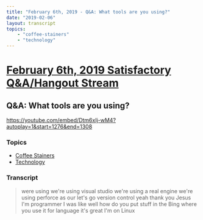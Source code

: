 ```yaml
---
title: "February 6th, 2019 - Q&A: What tools are you using?"
date: "2019-02-06"
layout: transcript
topics: 
    - "coffee-stainers"
    - "technology"
---
```

# [February 6th, 2019 Satisfactory Q&A/Hangout Stream](../2019-02-06.md)
## Q&A: What tools are you using?
https://youtube.com/embed/Dtm6xIj-wM4?autoplay=1&start=1276&end=1308
### Topics
* [Coffee Stainers](../topics/coffee-stainers.md)
* [Technology](../topics/technology.md)

### Transcript

> were using we're using visual studio
> we're using a real engine we're using
> perforce as our let's go
> version control yeah thank you Jesus I'm
> programmer I was like well how do you
> put stuff in the Bing where you use it
> for language it's great I'm on Linux

